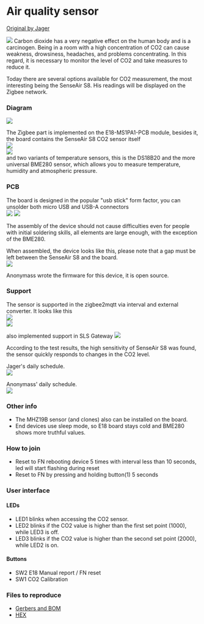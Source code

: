 # Air quality sensor

[Original by Jager](https://modkam.ru/?p=1715)  

![](https://i1.wp.com/modkam.ru/wp-content/uploads/2020/09/CO2_SenseAir_S8_9.png)
Carbon dioxide has a very negative effect on the human body and is a carcinogen. Being in a room with a high concentration of CO2 can cause weakness, drowsiness, headaches, and problems concentrating. In this regard, it is necessary to monitor the level of CO2 and take measures to reduce it.

Today there are several options available for CO2 measurement, the most interesting being the SenseAir S8. His readings will be displayed on the Zigbee network.

### Diagram
![](https://i2.wp.com/modkam.ru/wp-content/uploads/2020/09/Schematic_CO2_SenseAir_S8.png?w=1169&ssl=1)  

The Zigbee part is implemented on the E18-MS1PA1-PCB module, besides it, the board contains the SenseAir S8 CO2 sensor itself  
![](https://i2.wp.com/modkam.ru/wp-content/uploads/2020/09/CO2_SenseAir_S8_2.png?zoom=2&resize=640%2C411)   
![](https://i0.wp.com/modkam.ru/wp-content/uploads/2020/09/CO2_SenseAir_S8_1.png?w=801&ssl=1)   
and two variants of temperature sensors, this is the DS18B20 and the more universal BME280 sensor, which allows you to measure temperature, humidity and atmospheric pressure.

### PCB
The board is designed in the popular "usb stick" form factor, you can unsolder both micro USB and USB-A connectors   
![](https://i0.wp.com/modkam.ru/wp-content/uploads/2020/09/CO2_SenseAir_S8_6.png?zoom=2&resize=571%2C268)
![](https://i0.wp.com/modkam.ru/wp-content/uploads/2020/09/CO2_SenseAir_S8_5.png?zoom=2&resize=594%2C258)


The assembly of the device should not cause difficulties even for people with initial soldering skills, all elements are large enough, with the exception of the BME280.

When assembled, the device looks like this, please note that a gap must be left between the SenseAir S8 and the board.  
![](https://i1.wp.com/modkam.ru/wp-content/uploads/2020/09/2020-09-25_14-17-18.png)

Anonymass wrote the firmware for this device, it is open source.  

### Support
The sensor is supported in the zigbee2mqtt via interval and external converter. It looks like this  
![](https://i1.wp.com/modkam.ru/wp-content/uploads/2020/09/CO2_SenseAir_S8_10.png)  
![](https://i0.wp.com/modkam.ru/wp-content/uploads/2020/09/CO2_SenseAir_S8_11.png)

also implemented support in SLS Gateway
![](https://i0.wp.com/modkam.ru/wp-content/uploads/2020/09/CO2_SenseAir_S8_15.png)  

According to the test results, the high sensitivity of SenseAir S8 was found, the sensor quickly responds to changes in the CO2 level.

Jager's daily schedule.  
![](https://i0.wp.com/modkam.ru/wp-content/uploads/2020/09/CO2_SenseAir_S8_8.png)

Anonymass' daily schedule.  
![](https://i1.wp.com/modkam.ru/wp-content/uploads/2020/09/CO2_SenseAir_S8_12.png)

### Other info
* The MHZ19B sensor (and clones) also can be installed on the board.
* End devices use sleep mode, so E18 board stays cold and BME280 shows more truthful values.

### How to join
 * Reset to FN rebooting device 5 times with interval less than 10 seconds, led will start flashing during reset  
 * Reset to FN by pressing and holding button(1) 5 seconds


### User interface
#### LEDs
* LED1 blinks when accessing the CO2 sensor.
* LED2 blinks if the CO2 value is higher than the first set point (1000), while LED3 is off.
* LED3 blinks if the CO2 value is higher than the second set point (2000), while LED2 is on.

#### Buttons
* SW2 E18 Manual report / FN reset
* SW1 CO2 Calibration



### Files to reproduce
* [Gerbers and BOM](https://github.com/diyruz/AirSense/tree/master/hardware)
* [HEX](https://github.com/diyruz/AirSense/releases)
